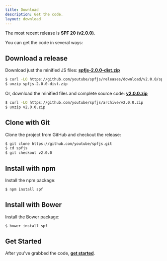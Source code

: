```yaml
---
title: Download
description: Get the code.
layout: download
---
```


The most recent release is **SPF 20 (v2.0.0)**.

You can get the code in several ways:


## Download a release

Download just the minified JS files:
**[spfjs-2.0.0-dist.zip](https://github.com/youtube/spfjs/releases/download/v2.0.0/spfjs-2.0.0-dist.zip)**

```sh
$ curl -LO https://github.com/youtube/spfjs/releases/download/v2.0.0/spfjs-2.0.0-dist.zip
$ unzip spfjs-2.0.0-dist.zip
```

Or, download the minified files and complete source code:
**[v2.0.0.zip](https://github.com/youtube/spfjs/archive/v2.0.0.zip)**

```sh
$ curl -LO https://github.com/youtube/spfjs/archive/v2.0.0.zip
$ unzip v2.0.0.zip
```


## Clone with Git

Clone the project from GitHub and checkout the release:

```sh
$ git clone https://github.com/youtube/spfjs.git
$ cd spfjs
$ git checkout v2.0.0
```


## Install with npm

Install the npm package:

```sh
$ npm install spf
```


## Install with Bower

Install the Bower package:

```sh
$ bower install spf
```


## Get Started

After you've grabbed the code, **[get started][start]**.


[start]: ../documentation/start/
